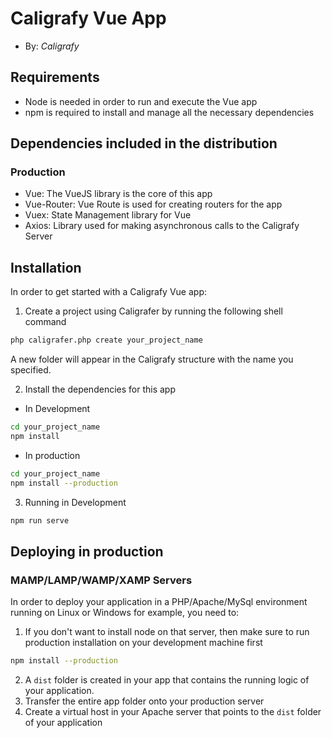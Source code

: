 # Caligrafy Vue App
+ By: *Caligrafy*

## Requirements
+ Node is needed in order to run and execute the Vue app
+ npm is required to install and manage all the necessary dependencies

## Dependencies included in the distribution

### Production
+ Vue: The VueJS library is the core of this app
+ Vue-Router: Vue Route is used for creating routers for the app
+ Vuex: State Management library for Vue
+ Axios: Library used for making asynchronous calls to the Caligrafy Server

## Installation

In order to get started with a Caligrafy Vue app:

1. Create a project using Caligrafer by running the following shell command

```bash
php caligrafer.php create your_project_name
```

A new folder will appear in the Caligrafy structure with the name you specified.

2. Install the dependencies for this app

+ In Development

```bash
cd your_project_name
npm install
```

+ In production

```bash
cd your_project_name
npm install --production
```

3. Running in Development

```bash
npm run serve
```

## Deploying in production

### MAMP/LAMP/WAMP/XAMP Servers

In order to deploy your application in a PHP/Apache/MySql environment running on Linux or Windows for example, you need to:

1. If you don't want to install node on that server, then make sure to run production installation on your development machine first
```bash
npm install --production
```
2. A `dist` folder is created in your app that contains the running logic of your application. 
3. Transfer the entire app folder onto your production server
4. Create a virtual host in your Apache server that points to the `dist` folder of your application

